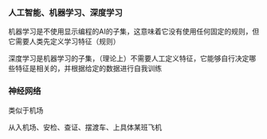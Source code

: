 ### 人工智能、机器学习、深度学习

机器学习是不使用显示编程的AI的子集，这意味着它没有使用任何固定的规则，但它需要人类先定义学习特征（规则）

深度学习是机器学习的子集，（理论上）不需要人工定义特征，它能够自行决定哪些特征是相关的，并根据给定的数据进行自我训练



### 神经网络

类似于机场

从入机场、安检、查证、摆渡车、上具体某班飞机







